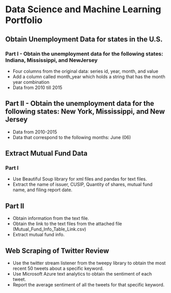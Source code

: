 # Data Science and Machine Learning Portfolio

## Obtain Unemployment Data for states in the U.S.
### Part I - Obtain the unemployment data for the following states: Indiana, Mississippi, and NewJersey 
- Four columns from the original data: series id, year, month, and value  
- Add a column called month_year which holds a string that has the month year combination 
- Data from 2010 till 2015

## Part II - Obtain the unemployment data for the following states: New York, Mississippi, and New Jersey
- Data from 2010-2015
- Data that correspond to the following months: June (06)


## Extract Mutual Fund Data
### Part I 
- Use  Beautiful Soup library for xml files and pandas for text files. 
- Extract the name of issuer, CUSIP, Quantity of shares,  mutual fund name, and filing report date.

## Part II
- Obtain information from the text file. 
- Obtain the link to the text files from the attached file (Mutual_Fund_Info_Table_Link.csv)
- Extract mutual fund info. 


## Web Scraping of Twitter Review
- Use the twitter stream listener from the tweepy library to obtain the most recent 50 tweets about a specific keyword. 
- Use Microsoft Azure text analytics to obtain the sentiment of each tweet.  
- Report the average sentiment of all the tweets for that specific keyword.  
